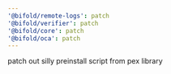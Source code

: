 ```yaml
---
'@bifold/remote-logs': patch
'@bifold/verifier': patch
'@bifold/core': patch
'@bifold/oca': patch
---
```


patch out silly preinstall script from pex library

